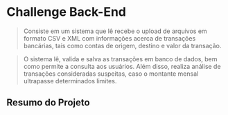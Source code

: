 # Challenge Back-End

> Consiste em um sistema que lê recebe o upload de arquivos em formato CSV e XML com informações acerca de transações bancárias, tais como contas de origem, destino e valor da transação.

> O sistema lê, valida e salva as transações em banco de dados, bem como permite a consulta aos usuários. Além disso, realiza análise de transações consideradas suspeitas, caso o montante mensal ultrapasse determinados limites.


## Resumo do Projeto






